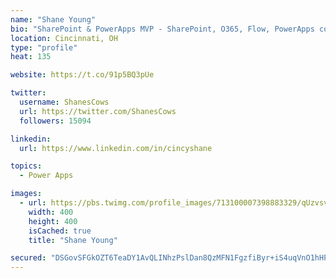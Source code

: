 ```yaml
---
name: "Shane Young"
bio: "SharePoint & PowerApps MVP - SharePoint, O365, Flow, PowerApps consulting? @PowerApps911 | Pure Snark? You found it."
location: Cincinnati, OH
type: "profile"
heat: 135

website: https://t.co/91p5BQ3pUe

twitter:
  username: ShanesCows
  url: https://twitter.com/ShanesCows
  followers: 15094

linkedin:
  url: https://www.linkedin.com/in/cincyshane

topics:
  - Power Apps

images:
  - url: https://pbs.twimg.com/profile_images/713100007398883329/qUzvsvQ3_400x400.jpg
    width: 400
    height: 400
    isCached: true
    title: "Shane Young"

secured: "DSGovSFGkOZT6TeaDY1AvQLINhzPslDan8QzMFN1FgzfiByr+iS4uqVnO1hHPJQBgjC0miUzdUZGBZ1KBs/QuSaez3tHhC6RcfzXSuqIHSYIIip2uy5Q55GuPPY50T1GYSllfemdxa3amSfyXhCWZASp+yADkijtztlLDGDygRzcGs7cRQ/uMRVDZFk9i4Rl/SOfDHoW5riN9KLY9DBr9Tu133KnBBM5yFMy2TbqBHXgz9gEwKz/DZyLylFC+1oWZko+nZUj3fa6l+A2f3J94SA5pKhTP8HuavLsrImXI4k18g4nFs09mS8QbPHncrEWAZLlVg9jae3X3m+CoGa6F+qXFKvLrrPtnKZ4JBLZmzuyLOBmZ7x/rBrF3O5Y+wVEinrUVocQLCDwpqvh76VxZ8kIS/t0NWrvE4vjsTTyFPs=;D9XnOI+ANiHlpC2xOnBBdg=="
---
```


